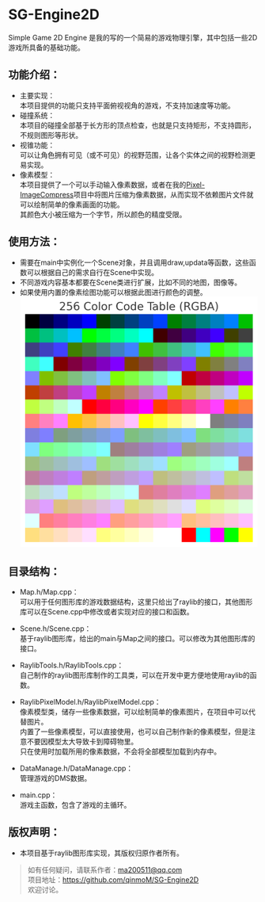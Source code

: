 # SG-Engine2D  
Simple Game 2D Engine 是我的写的一个简易的游戏物理引擎，其中包括一些2D游戏所具备的基础功能。  
  
## 功能介绍：  
- 主要实现：  
  本项目提供的功能只支持平面俯视视角的游戏，不支持加速度等功能。  
- 碰撞系统：  
  本项目的碰撞全部基于长方形的顶点检查，也就是只支持矩形，不支持圆形，不规则图形等形状。  
- 视锥功能：  
  可以让角色拥有可见（或不可见）的视野范围，让各个实体之间的视野检测更易实现。  
- 像素模型：  
  本项目提供了一个可以手动输入像素数据，或者在我的[Pixel-ImageCompress](https://github.com/qinmoM/Pixel-ImageCompress)项目中将图片压缩为像素数据，从而实现不依赖图片文件就可以绘制简单的像素画面的功能。  
  其颜色大小被压缩为一个字节，所以颜色的精度受限。  
  
## 使用方法：  
- 需要在main中实例化一个Scene对象，并且调用draw,updata等函数，这些函数可以根据自己的需求自行在Scene中实现。  
- 不同游戏内容基本都要在Scene类进行扩展，比如不同的地图，图像等。  
- 如果使用内置的像素绘图功能可以根据此图进行颜色的调整。  
  ![颜色范围](res/color_range.png)  
  
## 目录结构：  
- Map.h/Map.cpp：  
  可以用于任何图形库的游戏数据结构，这里只给出了raylib的接口，其他图形库可以在Scene.cpp中修改或者实现对应的接口和函数。  
  
- Scene.h/Scene.cpp：  
  基于raylib图形库，给出的main与Map之间的接口。可以修改为其他图形库的接口。  
  
- RaylibTools.h/RaylibTools.cpp：  
  自己制作的raylib图形库制作的工具类，可以在开发中更方便地使用raylib的函数。  
  
- RaylibPixelModel.h/RaylibPixelModel.cpp：  
  像素模型类，储存一些像素数据，可以绘制简单的像素图片，在项目中可以代替图片。  
  内置了一些像素模型，可以直接使用，也可以自己制作新的像素模型，但是注意不要因模型太大导致卡到障碍物里。  
  只在使用时加载所用的像素数据，不会将全部模型加载到内存中。  
  
- DataManage.h/DataManage.cpp：  
  管理游戏的DMS数据。  
  
- main.cpp：  
  游戏主函数，包含了游戏的主循环。  
  
## 版权声明：  
- 本项目基于raylib图形库实现，其版权归原作者所有。  
  
> 如有任何疑问，请联系作者：<ma200511@qq.com>  
> 项目地址：https://github.com/qinmoM/SG-Engine2D  
> 欢迎讨论。  
